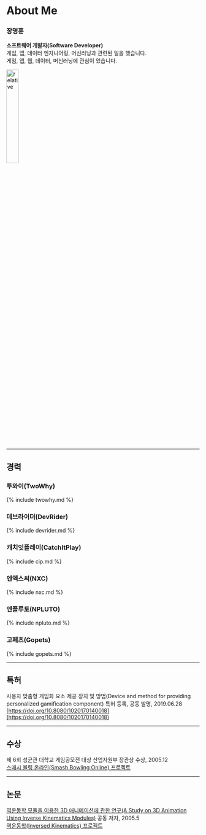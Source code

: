 
# About Me

### 장명훈  
**소프트웨어 개발자(Software Developer)**  
게임, 앱, 데이터 엔지니어링, 머신러닝과 관련된 일을 했습니다.   
게임, 앱, 웹, 데이터, 머신러닝에 관심이 있습니다.  

<img src='{{ "/assets/images/profile.png" | relative_url }}' alt='relative' width="25%">

---

## 경력

### 투와이(TwoWhy)
{% include twowhy.md %}

### 데브라이더(DevRider)
{% include devrider.md %}

### 캐치잇플레이(CatchItPlay)
{% include cip.md %}

### 엔엑스씨(NXC)
{% include nxc.md %}

### 엔플루토(NPLUTO)
{% include npluto.md %}

### 고페츠(Gopets)
{% include gopets.md %}

---

## 특허
사용자 맞춤형 게임화 요소 제공 장치 및 방법(Device and method for providing personalized gamification component) 특허 등록, 공동 발명, 2019.06.28    
[https://doi.org/10.8080/1020170140018](https://doi.org/10.8080/1020170140018)  

---

## 수상
제 6회 성균관 대학교 게임공모전 대상 산업자원부 장관상 수상, 2005.12  
[스매시 볼링 온라인(Smash Bowling Online) 프로젝트](/projects/game/smash_bowling.html)  

---

## 논문
[역운동학 모듈을 이용한 3D 애니메이션에 관한 연구(A Study on 3D Animation Using Inverse Kinematics Modules)](http://www.dbpia.co.kr/Journal/ArticleDetail/NODE01616414) 공동 저자, 2005.5  
[역운동학(Inversed Kinematics) 프로젝트](/projects/game/ik.html)  

